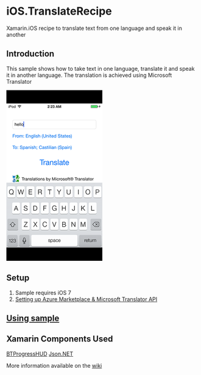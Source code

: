 iOS.TranslateRecipe
===================

Xamarin.iOS recipe to translate text from one language and speak it in another

Introduction
-------
This sample shows how to take text in one language, translate it and speak it in another language. The translation is achieved using Microsoft Translator 

![Combined](Screenshots/ViewController.png)

Setup
-------
1. Sample requires iOS 7
2. [Setting up Azure Marketplace & Microsoft Translator API](https://github.com/dannycabrera/iOS.TranslateRecipe/wiki/Setting-up-Azure-Marketplace-&-Microsoft-Translator-API)

[Using sample](https://github.com/dannycabrera/iOS.TranslateRecipe/wiki/Using-sample)
-------

Xamarin Components Used
-------
[BTProgressHUD](http://components.xamarin.com/view/btprogresshud/)
[Json.NET](http://components.xamarin.com/view/json.net/)

More information available on the [wiki](https://github.com/dannycabrera/iOS.TranslateRecipe/wiki)
